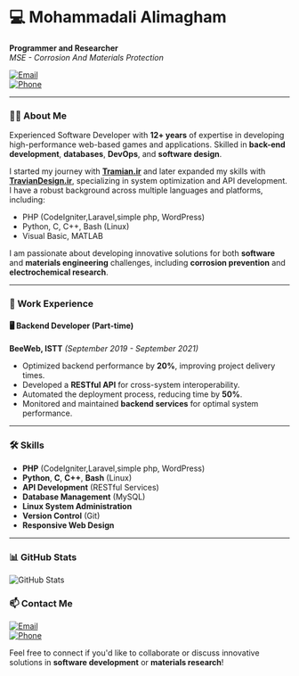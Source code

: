 # 💻 Mohammadali Alimagham

**Programmer and Researcher**  
*MSE - Corrosion And Materials Protection*  

[![Email](https://img.shields.io/badge/Email-alimagham@aut.ac.ir-blue)](mailto:alimagham@aut.ac.ir)  
[![Phone](https://img.shields.io/badge/Phone-%2B98--9398533517-green)](tel:+989398533517)  

---

### 🧑‍💻 About Me

Experienced Software Developer with **12+ years** of expertise in developing high-performance web-based games and applications. Skilled in **back-end development**, **databases**, **DevOps**, and **software design**.  

I started my journey with **[Tramian.ir](http://tramian.ir)** and later expanded my skills with **[TravianDesign.ir](http://traviandesign.ir)**, specializing in system optimization and API development. I have a robust background across multiple languages and platforms, including:

- PHP (CodeIgniter,Laravel,simple php, WordPress)
- Python, C, C++, Bash (Linux)
- Visual Basic, MATLAB

I am passionate about developing innovative solutions for both **software** and **materials engineering** challenges, including **corrosion prevention** and **electrochemical research**.

---


### 💼 Work Experience

#### 🖥️ Backend Developer (Part-time)  
**BeeWeb, ISTT** *(September 2019 - September 2021)*

- Optimized backend performance by **20%**, improving project delivery times.
- Developed a **RESTful API** for cross-system interoperability.
- Automated the deployment process, reducing time by **50%**.
- Monitored and maintained **backend services** for optimal system performance.

---

### 🛠️ Skills

- **PHP** (CodeIgniter,Laravel,simple php, WordPress)
- **Python**, **C**, **C++**, **Bash** (Linux)
- **API Development** (RESTful Services)
- **Database Management** (MySQL)
- **Linux System Administration**
- **Version Control** (Git)
- **Responsive Web Design**

---

### 📊 GitHub Stats

![GitHub Stats](https://github-readme-stats.vercel.app/api?username=alimagham&show_icons=true&theme=dark)

### 📫 Contact Me

[![Email](https://img.shields.io/badge/Email-alimagham@aut.ac.ir-blue)](mailto:alimagham@aut.ac.ir)  
[![Phone](https://img.shields.io/badge/Phone-%2B98--9398533517-green)](tel:+989398533517)  

Feel free to connect if you'd like to collaborate or discuss innovative solutions in **software development** or **materials research**!

